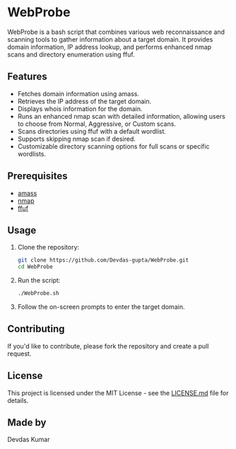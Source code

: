 # WebProbe

WebProbe is a bash script that combines various web reconnaissance and scanning tools to gather information about a target domain. It provides domain information, IP address lookup, and performs enhanced nmap scans and directory enumeration using ffuf.

## Features

- Fetches domain information using amass.
- Retrieves the IP address of the target domain.
- Displays whois information for the domain.
- Runs an enhanced nmap scan with detailed information, allowing users to choose from Normal, Aggressive, or Custom scans.
- Scans directories using ffuf with a default wordlist.
- Supports skipping nmap scan if desired.
- Customizable directory scanning options for full scans or specific wordlists.

## Prerequisites

- [amass](https://github.com/OWASP/Amass)
- [nmap](https://nmap.org/)
- [ffuf](https://github.com/ffuf/ffuf)

## Usage

1. Clone the repository:

    ```bash
    git clone https://github.com/Devdas-gupta/WebProbe.git
    cd WebProbe
    ```

2. Run the script:

    ```bash
    ./WebProbe.sh
    ```

3. Follow the on-screen prompts to enter the target domain.

## Contributing

If you'd like to contribute, please fork the repository and create a pull request.

## License

This project is licensed under the MIT License - see the [LICENSE.md](LICENSE.md) file for details.

## Made by

Devdas Kumar
